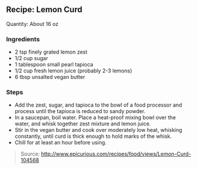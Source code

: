 ## Recipe: Lemon Curd
Quantity: About 16 oz  

### Ingredients
 - 2 tsp finely grated lemon zest
 - 1/2 cup sugar
 - 1 tablespoon small pearl tapioca
 - 1/2 cup fresh lemon juice (probably 2-3 lemons)
 - 6 tbsp unsalted vegan butter

### Steps
 - Add the zest, sugar, and tapioca to the bowl of a food processor and process until the tapioca is reduced to sandy powder.
 - In a saucepan, boil water. Place a heat-proof mixing bowl over the water, and whisk together zest mixture and lemon juice.
 - Stir in the vegan butter and cook over moderately low heat, whisking constantly, until curd is thick enough to hold marks of the whisk.
 - Chill for at least an hour before using.

> Source: http://www.epicurious.com/recipes/food/views/Lemon-Curd-104568
